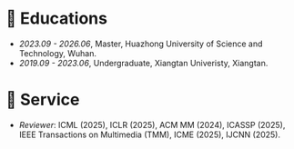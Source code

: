 
# 📖 Educations
- *2023.09 - 2026.06*, Master, Huazhong University of Science and Technology, Wuhan.
- *2019.09 - 2023.06*, Undergraduate, Xiangtan Univeristy, Xiangtan.



# 📖 Service
- *Reviewer*: ICML (2025), ICLR (2025), ACM MM (2024), ICASSP (2025), IEEE Transactions on Multimedia (TMM), ICME (2025), IJCNN (2025).

